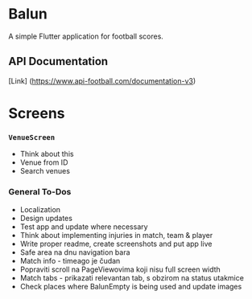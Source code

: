 # Balun

A simple Flutter application for football scores.

## API Documentation
[Link] (https://www.api-football.com/documentation-v3)

# Screens

### `VenueScreen`

* Think about this
* Venue from ID
* Search venues

### General To-Dos

* Localization
* Design updates
* Test app and update where necessary
* Think about implementing injuries in match, team & player
* Write proper readme, create screenshots and put app live
* Safe area na dnu navigation bara
* Match info - timeago je čudan
* Popraviti scroll na PageViewovima koji nisu full screen width
* Match tabs - prikazati relevantan tab, s obzirom na status utakmice
* Check places where BalunEmpty is being used and update images
